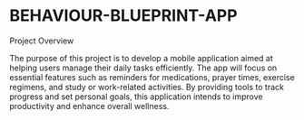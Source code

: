 # BEHAVIOUR-BLUEPRINT-APP
Project Overview

The purpose of this project is to develop a mobile application aimed at helping
users manage their daily tasks efficiently. The app will focus on essential features
such as reminders for medications, prayer times, exercise regimens, and study or
work-related activities. By providing tools to track progress and set personal
goals, this application intends to improve productivity and enhance overall
wellness.
